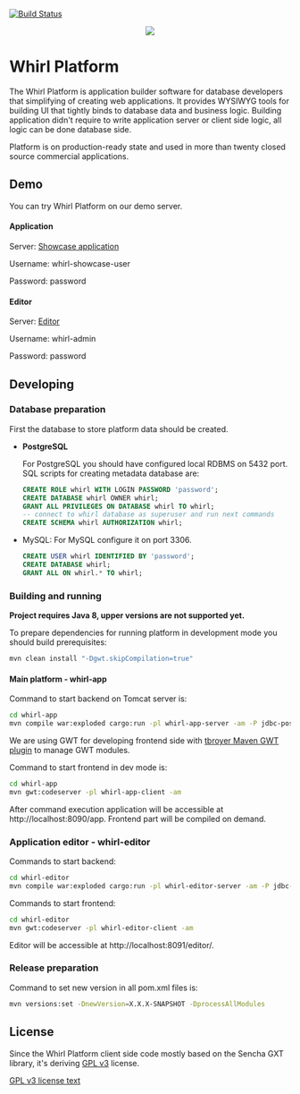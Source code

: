 [![Build Status](https://scrutinizer-ci.com/g/whirlplatform/whirl/badges/build.png?b=master)](https://scrutinizer-ci.com/g/whirlplatform/whirl/build-status/master)

<p style="text-align:center;">
  <img src="logo.png" />
</p>

# Whirl Platform

The Whirl Platform is application builder software for database developers that simplifying of creating web
applications. It provides WYSIWYG tools for building UI that tightly binds to database data and business logic. Building
application didn't require to write application server or client side logic, all logic can be done database side.

Platform is on production-ready state and used in more than twenty closed source commercial applications.

## Demo

You can try Whirl Platform on our demo server.

#### Application

Server: [Showcase application](http://whirl-demo.jelastic.regruhosting.ru/app?application=whirl-showcase)

Username: whirl-showcase-user

Password: password

#### Editor

Server: [Editor](http://whirl-demo.jelastic.regruhosting.ru/editor/)

Username: whirl-admin

Password: password

## Developing

### Database preparation

First the database to store platform data should be created.

- **PostgreSQL**

  For PostgreSQL you should have configured local RDBMS on 5432 port.
  SQL scripts for creating metadata database are:

    ```sql
    CREATE ROLE whirl WITH LOGIN PASSWORD 'password';
    CREATE DATABASE whirl OWNER whirl;
    GRANT ALL PRIVILEGES ON DATABASE whirl TO whirl;
    -- connect to whirl database as superuser and run next commands
    CREATE SCHEMA whirl AUTHORIZATION whirl;
    ```

- MySQL:
  For MySQL configure it on port 3306.
    ```sql
    CREATE USER whirl IDENTIFIED BY 'password';
    CREATE DATABASE whirl;
    GRANT ALL ON whirl.* TO whirl;
    ```

### Building and running

**Project requires Java 8, upper versions are not supported yet.**

To prepare dependencies for running platform in development mode you should build prerequisites:

```bash
mvn clean install "-Dgwt.skipCompilation=true"
```

#### Main platform - whirl-app

Command to start backend on Tomcat server is:

```bash
cd whirl-app
mvn compile war:exploded cargo:run -pl whirl-app-server -am -P jdbc-postgresql,config-postgresql,local-store
```

We are using GWT for developing frontend side
with [tbroyer Maven GWT plugin](https://tbroyer.github.io/gwt-maven-plugin/index.html) to manage GWT modules.

Command to start frontend in dev mode is:
```bash
cd whirl-app
mvn gwt:codeserver -pl whirl-app-client -am
```

After command execution application will be accessible at http://localhost:8090/app. Frontend part will be compiled on
demand.

### Application editor - whirl-editor

Commands to start backend:
```bash
cd whirl-editor
mvn compile war:exploded cargo:run -pl whirl-editor-server -am -P jdbc-postgresql,config-postgresql,local-store
```

Commands to start frontend:
```bash
cd whirl-editor
mvn gwt:codeserver -pl whirl-editor-client -am
```

Editor will be accessible at http://localhost:8091/editor/.

### Release preparation

Command to set new version in all pom.xml files is:
```bash
mvn versions:set -DnewVersion=X.X.X-SNAPSHOT -DprocessAllModules
```

## License

Since the Whirl Platform client side code mostly based on the Sencha GXT library, it's deriving [GPL v3](LICENSE) license.

[GPL v3 license text](LICENSE)
